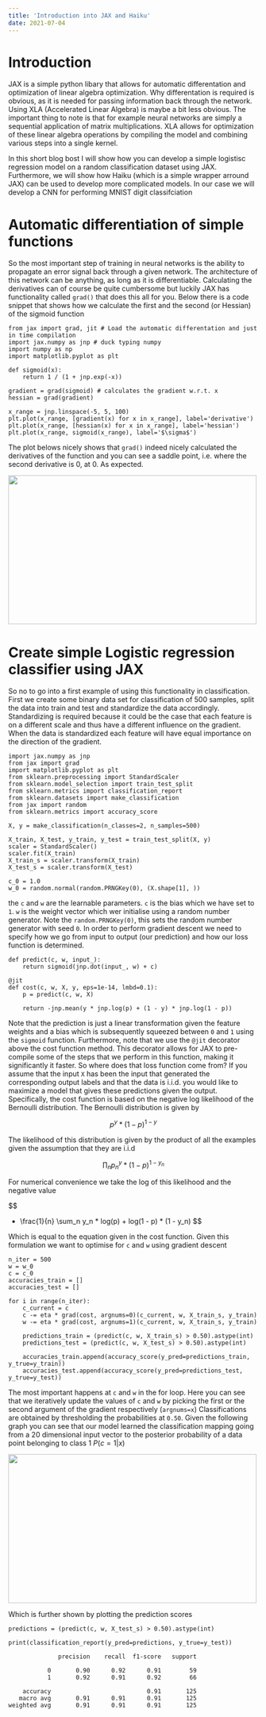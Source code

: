 ```yaml
---
title: 'Introduction into JAX and Haiku'
date: 2021-07-04
---
```


Introduction
======

JAX is a simple python libary that allows for automatic differentation and optimization of linear algebra optimization. 
Why differentation is required is obvious, as it is needed for passing information back through the network. Using 
XLA (Accelerated Linear Algebra) is maybe a bit less obvious. The important thing to note is that for example neural 
 networks are simply a sequential application of matrix multiplications. XLA allows for optimization of 
these linear algebra operations by compiling the model and combining various steps into a single kernel.

In this short blog bost I will show how you can develop a simple logistisc regression model on a random classification 
dataset using JAX. Furthermore, we will show how Haiku (which is a simple wrapper arround JAX) can be used to develop more 
complicated models. In our  case we will develop a CNN for performing MNIST digit classifciation  
 

Automatic differentiation of simple functions 
======
So the most important step of training in neural networks is the ability to propagate an error signal back through a 
given network. The architecture of this network can be anything, as long as it is differentiable. Calculating the derivatives
can of course be quite cumbersome but luckily JAX has functionality called `grad()` that does this all for you. Below
there is a code snippet that shows how we calculate the first and the second (or Hessian) of the sigmoid function 

```
from jax import grad, jit # Load the automatic differentation and just in time compilation
import jax.numpy as jnp # duck typing numpy 
import numpy as np
import matplotlib.pyplot as plt

def sigmoid(x):
    return 1 / (1 + jnp.exp(-x))

gradient = grad(sigmoid) # calculates the gradient w.r.t. x
hessian = grad(gradient)

x_range = jnp.linspace(-5, 5, 100)
plt.plot(x_range, [gradient(x) for x in x_range], label='derivative')
plt.plot(x_range, [hessian(x) for x in x_range], label='hessian')
plt.plot(x_range, sigmoid(x_range), label='$\sigma$')
```

The plot belows nicely shows that `grad()` indeed nicely calculated the derivatives of the function and you can see 
a saddle point, i.e. where the second derivative is 0, at 0. As expected. 

<img src="http://woutermostard.github.io/files/differ.png" align="middle" width="500" height="300">

Create simple Logistic regression classifier using JAX 
======

So no to go into a first example of using this functionality in classification. First we create some binary data set for 
classification of 500 samples, split the data into train and test and standardize the data accordingly. 
Standardizing is required because it could be the case that each feature is on a different scale and thus
have a different influence on the gradient. When the data is standardized each feature will have equal importance on 
the direction of the gradient. 

```
import jax.numpy as jnp
from jax import grad
import matplotlib.pyplot as plt
from sklearn.preprocessing import StandardScaler
from sklearn.model_selection import train_test_split
from sklearn.metrics import classification_report
from sklearn.datasets import make_classification
from jax import random
from sklearn.metrics import accuracy_score

X, y = make_classification(n_classes=2, n_samples=500)

X_train, X_test, y_train, y_test = train_test_split(X, y)
scaler = StandardScaler()
scaler.fit(X_train)
X_train_s = scaler.transform(X_train)
X_test_s = scaler.transform(X_test)

c_0 = 1.0
w_0 = random.normal(random.PRNGKey(0), (X.shape[1], ))
```

the `c` and `w` are the learnable parameters. `c` is the bias which we have set to `1`. `w` is the weight vector which 
wer initialise using a random number generator. Note the `random.PRNGKey(0)`, this sets the random number generator with seed `0`.
In order to perform gradient descent we need to specify how we go from input to output (our prediction) and how our loss 
function is determined.

```
def predict(c, w, input_):
    return sigmoid(jnp.dot(input_, w) + c)

@jit
def cost(c, w, X, y, eps=1e-14, lmbd=0.1):
    p = predict(c, w, X)
    
    return -jnp.mean(y * jnp.log(p) + (1 - y) * jnp.log(1 - p))
```  

Note that the prediction is just a linear transformation given the feature weights and a bias which is subsequently squeezed
between `0` and `1` using the `sigmoid` function. Furthermore, note that we use the `@jit` decorator above the cost function method.
This decorator allows for JAX to pre-compile some of the steps that we perform in this function, making it significantly it faster.
So where does that loss function come from? If you assume that the input `X` has been the input that generated the corresponding
output labels and that the data is i.i.d. you would like to maximize a model that gives these predictions given the output. 
Specifically, the cost function is based on the negative log likelihood of the Bernoulli distribution. The Bernoulli distribution is given by

$$
p^y * (1 - p)^{1 - y}
$$

The likelihood of this distribution is given by the product of all the examples given the assumption that they are i.i.d

$$
\prod_n p^y_n * (1 - p)^{1 - y_n}
$$

For numerical convenience we take the log of this likelihood and the negative value

$$
- \frac{1}{n} \sum_n y_n * log(p) + log(1 - p) * (1 - y_n)
$$

Which is equal to the equation given in the cost function. Given this formulation we want to optimise for `c` and `w` using gradient descent

``` 
n_iter = 500
w = w_0
c = c_0
accuracies_train = []
accuracies_test = []

for i in range(n_iter):
    c_current = c
    c -= eta * grad(cost, argnums=0)(c_current, w, X_train_s, y_train)
    w -= eta * grad(cost, argnums=1)(c_current, w, X_train_s, y_train)
    
    predictions_train = (predict(c, w, X_train_s) > 0.50).astype(int)
    predictions_test = (predict(c, w, X_test_s) > 0.50).astype(int)
    
    accuracies_train.append(accuracy_score(y_pred=predictions_train, y_true=y_train))
    accuracies_test.append(accuracy_score(y_pred=predictions_test, y_true=y_test))
```
    
The most important happens at `c` and `w` in the for loop. Here you can see that we iteratively update the values of `c` 
and `w` by picking the first or the second argument of the gradient respectively (`argnums=x`) Classifications are obtained
by thresholding the probabilities at `0.50`. Given the following graph you can see that our model learned the classification
mapping going from a 20 dimensional input vector to the posterior probability of a data point belonging to class 1 $P(c=1 | x)$

<img src="http://woutermostard.github.io/files/accs.png" align="middle" width="500" height="300">

Which is further shown by plotting the prediction scores

```
predictions = (predict(c, w, X_test_s) > 0.50).astype(int)

print(classification_report(y_pred=predictions, y_true=y_test))     

              precision    recall  f1-score   support

           0       0.90      0.92      0.91        59
           1       0.92      0.91      0.92        66

    accuracy                           0.91       125
   macro avg       0.91      0.91      0.91       125
weighted avg       0.91      0.91      0.91       125

```

